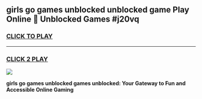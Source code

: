 
## girls go games unblocked unblocked game Play Online 👋 Unblocked Games #j20vq
<h3>
<a href="https://premium.freeplayer.one?title=girls_go_games_unblocked&ref=21F">CLICK TO PLAY</a></h3>
<hr>

<h3>
<a href="https://premium.freeplayer.one?title=girls_go_games_unblocked&ref=21F">CLICK 2 PLAY</a>
  
</h3>

<a href="https://premium.freeplayer.one?title=girls_go_games_unblocked&ref=21F/"><img src="https://clearcache.store/games.png"></a>


**girls go games unblocked games unblocked: Your Gateway to Fun and Accessible Online Gaming**
